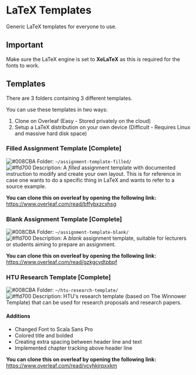 # LaTeX Templates
Generic LaTeX templates for everyone to use.

## Important
Make sure the LaTeX engine is set to __XeLaTeX__ as this is required for the fonts to work.

## Templates
There are 3 folders containing 3 different templates.

You can use these templates in two ways:
1. Clone on Overleaf (Easy - Stored privately on the cloud)
2. Setup a LaTeX distribution on your own device (Difficult - Requires Linux and massive hard disk space)

### Filled Assignment Template [Complete]
![#008CBA](https://placehold.it/15/008CBA/000000?text=+) Folder: `~/assignment-template-filled/`    
![#ffd700](https://placehold.it/15/ffd700/000000?text=+) Description: A _filled_ assignment template with documented instruction to modify and create your own layout. This is for reference in case one wants to do a specific thing in LaTeX and wants to refer to a source example.

**You can clone this on overleaf by opening the following link:**  
https://www.overleaf.com/read/bffybxzcxhsg

### Blank Assignment Template [Complete]
![#008CBA](https://placehold.it/15/008CBA/000000?text=+) Folder: `~/assignment-template-blank/`  
![#ffd700](https://placehold.it/15/ffd700/000000?text=+) Description: A _blank_ assignment template, suitable for lecturers or students aiming to prepare an assignment.

**You can clone this on overleaf by opening the following link:**  
<https://www.overleaf.com/read/gzkgcydtpbpf>

### HTU Research Template [Complete] 
![#008CBA](https://placehold.it/15/008CBA/000000?text=+) Folder: `~/htu-research-template/`   
![#ffd700](https://placehold.it/15/ffd700/000000?text=+) Description: HTU's research template (based on The Winnower Template) that can be used for research proposals and research papers.

#### Additions
- Changed Font to Scala Sans Pro
- Colored title and bolded
- Creating extra spacing between header line and text
- Implemented chapter tracking above header line

**You can clone this on overleaf by opening the following link:**  
<https://www.overleaf.com/read/vcyhkjrpxxkm>
